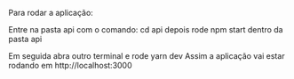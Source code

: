 Para rodar a aplicação:

Entre na pasta api com o comando: cd api
depois rode npm start dentro da pasta api

Em seguida abra outro terminal e rode yarn dev
Assim a aplicação vai estar rodando em http://localhost:3000
